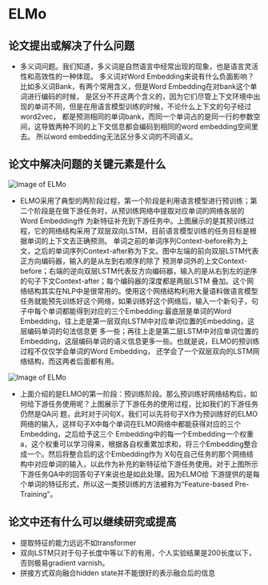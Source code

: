 # ELMo

## 论文提出或解决了什么问题

  * 多义词问题。我们知道，多义词是自然语言中经常出现的现象，也是语言灵活性和高效性的一种体现。
    多义词对Word Embedding来说有什么负面影响？比如多义词Bank，有两个常用含义，但是Word Embedding在对bank这个单词进行编码的时候，
    是区分不开这两个含义的，因为它们尽管上下文环境中出现的单词不同，但是在用语言模型训练的时候，不论什么上下文的句子经过word2vec，
    都是预测相同的单词bank，而同一个单词占的是同一行的参数空间，这导致两种不同的上下文信息都会编码到相同的word embedding空间里去。
    所以word embedding无法区分多义词的不同语义。
    
    
## 论文中解决问题的关键元素是什么



![Image of ELMo](https://pic4.zhimg.com/v2-fe335ea9fdcd6e0e5ec4a9ac0e2290db_r.jpg)
  * ELMO采用了典型的两阶段过程，第一个阶段是利用语言模型进行预训练；第二个阶段是在做下游任务时，从预训练网络中提取对应单词的网络各层的Word Embedding作
    为新特征补充到下游任务中。上图展示的是其预训练过程，它的网络结构采用了双层双向LSTM，目前语言模型训练的任务目标是根据单词的上下文去正确预测。
    单词之前的单词序列Context-before称为上文，之后的单词序列Context-after称为下文。图中左端的前向双层LSTM代表正方向编码器，输入的是从左到右顺序的除了     预测单词外的上文Context-before；右端的逆向双层LSTM代表反方向编码器，输入的是从右到左的逆序的句子下文Context-after；每个编码器的深度都是两层LSTM     叠加。这个网络结构其实在NLP中是很常用的。使用这个网络结构利用大量语料做语言模型任务就能预先训练好这个网络，如果训练好这个网络后，输入一个新句子，句     子中每个单词都能得到对应的三个Embedding:最底层是单词的Word Embedding，往上走是第一层双向LSTM中对应单词位置的Embedding，这层编码单词的句法信息更     多一些；再往上走是第二层LSTM中对应单词位置的Embedding，这层编码单词的语义信息更多一些。也就是说，ELMO的预训练过程不仅仅学会单词的Word Embedding，     还学会了一个双层双向的LSTM网络结构，而这两者后面都有用。
    
    
    
![Image of ELMo](https://pic2.zhimg.com/80/v2-ef6513ff29e3234011221e4be2e97615_720w.jpg)
  * 上面介绍的是ELMO的第一阶段：预训练阶段。那么预训练好网络结构后，如何给下游任务使用呢？上图展示了下游任务的使用过程，比如我们的下游任务仍然是QA问     题，此时对于问句X，我们可以先将句子X作为预训练好的ELMO网络的输入，这样句子X中每个单词在ELMO网络中都能获得对应的三个Embedding，之后给予这三个       Embedding中的每一个Embedding一个权重a，这个权重可以学习得来，根据各自权重累加求和，将三个Embedding整合成一个。然后将整合后的这个Embedding作为     X句在自己任务的那个网络结构中对应单词的输入，以此作为补充的新特征给下游任务使用。对于上图所示下游任务QA中的回答句子Y来说也是如此处理。因为ELMO给     下游提供的是每个单词的特征形式，所以这一类预训练的方法被称为“Feature-based Pre-Training”。

## 论文中还有什么可以继续研究或提高

  * 提取特征的能力远远不如transformer
  * 双向LSTM只对于句子长度中等以下的有用，个人实验结果是200长度以下，否则极易gradient varnish。
  * 拼接方式双向融合hidden state并不能很好的表示融合后的信息
